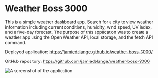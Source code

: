 # Weather Boss 3000

This is a simple weather dashboard app. Search for a city to view weather information including current conditions, humidity, wind speed, UV index, and a five-day forecast. The purpose of this application was to create a weather app using the Open Weather API, local storage, and the fetch API command.

Deployed application: https://jamiedelange.github.io/weather-boss-3000/

GitHub repository: https://github.com/jamiedelange/weather-boss-3000

![A screenshot of the application](https://dev-to-uploads.s3.amazonaws.com/i/3gt07z8mqukvistrmx0i.png)
